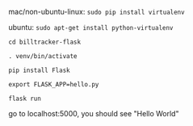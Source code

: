 mac/non-ubuntu-linux: `sudo pip install virtualenv`

ubuntu: `sudo apt-get install python-virtualenv`

`cd billtracker-flask`

`. venv/bin/activate`

`pip install Flask`

`export FLASK_APP=hello.py`

`flask run`

go to localhost:5000, you should see "Hello World"

